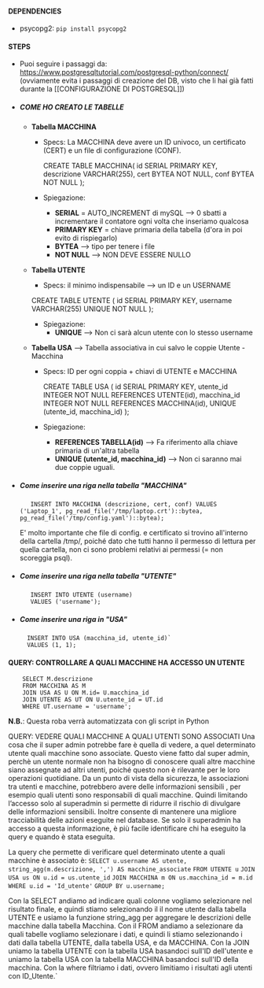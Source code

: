
#### DEPENDENCIES
- psycopg2: `pip install psycopg2`

#### STEPS

- Puoi seguire i passaggi da: https://www.postgresqltutorial.com/postgresql-python/connect/ (ovviamente evita i passaggi di creazione del DB, visto che li hai già fatti durante la [[CONFIGURAZIONE DI POSTGRESQL]])
- ##### COME HO CREATO LE TABELLE
	- **Tabella MACCHINA**
		- Specs: La MACCHINA deve avere un ID univoco, un certificato (CERT) e un file di configurazione (CONF).
		  
		  CREATE TABLE MACCHINA(
			id SERIAL PRIMARY KEY,
			descrizione VARCHAR(255),
			cert BYTEA NOT NULL, 
			conf BYTEA NOT NULL
		  );
		 - Spiegazione: 
			 - **SERIAL** = AUTO_INCREMENT di mySQL --> 0 sbatti a incrementare il contatore ogni volta che inseriamo qualcosa
			 - **PRIMARY KEY** = chiave primaria della tabella (d'ora in poi evito di rispiegarlo)
			 - **BYTEA** --> tipo per tenere i file
			 - **NOT NULL** --> NON DEVE ESSERE NULLO
	 - **Tabella UTENTE**
		 - Specs: il minimo indispensabile --> un ID e un USERNAME
		   
		 CREATE TABLE UTENTE (
		  id SERIAL PRIMARY KEY,
		  username VARCHAR(255) UNIQUE NOT NULL
		 );
		 - Spiegazione: 
			 - **UNIQUE** --> Non ci sarà alcun utente con lo stesso username
	 - **Tabella USA** --> Tabella associativa in cui salvo le coppie Utente - Macchina
		 - Specs: ID per ogni coppia + chiavi di UTENTE e MACCHINA
		   
		   CREATE TABLE USA (
            id SERIAL PRIMARY KEY,
            utente_id INTEGER NOT NULL REFERENCES UTENTE(id),
            macchina_id INTEGER NOT NULL REFERENCES MACCHINA(id),
            UNIQUE (utente_id, macchina_id)
            );
        - Spiegazione:
	        - **REFERENCES TABELLA(id)** --> Fa riferimento alla chiave primaria di un'altra tabella
	        - **UNIQUE (utente_id, macchina_id)** --> Non ci saranno mai due coppie uguali.
- ##### Come inserire una riga nella tabella "MACCHINA"
  
		 INSERT INTO MACCHINA (descrizione, cert, conf) VALUES ('Laptop_1', pg_read_file('/tmp/laptop.crt')::bytea, pg_read_file('/tmp/config.yaml')::bytea);

	E' molto importante che file di config. e certificato si trovino all'interno della cartella /tmp/, poiché dato che tutti hanno il permesso di lettura per quella cartella, non ci sono problemi relativi ai permessi (= non scoreggia psql).
- ##### Come inserire una riga nella tabella "UTENTE"
  
		 INSERT INTO UTENTE (username)
		 VALUES ('username');
		 
- ##### Come inserire una riga in "USA"
  
		INSERT INTO USA (macchina_id, utente_id)`
		VALUES (1, 1);
		
#### QUERY: CONTROLLARE A QUALI MACCHINE HA ACCESSO UN UTENTE
		SELECT M.descrizione
		FROM MACCHINA AS M
		JOIN USA AS U ON M.id= U.macchina_id
		JOIN UTENTE AS UT ON U.utente_id = UT.id
		WHERE UT.username = 'username';


**N.B.**: Questa roba verrà automatizzata con gli script in Python


QUERY: VEDERE QUALI MACCHINE A QUALI UTENTI SONO ASSOCIATI 
Una cosa che il super admin potrebbe fare è quella di vedere, a quel determinato utente quali macchine sono associate. Questo viene fatto dal super admin, perchè un utente normale non ha bisogno di conoscere quali altre macchine siano assegnate ad altri utenti, poiché questo non è rilevante per le loro operazioni quotidiane. Da un punto di vista della sicurezza, le associazioni tra utenti e macchine, potrebbero avere delle informazioni sensibili , per esempio quali utenti sono responsabili di quali macchine. Quindi limitando l’accesso solo al superadmin si permette di ridurre il rischio di divulgare delle informazioni sensibili. Inoltre consente di mantenere una migliore tracciabilità delle azioni eseguite nel database. Se solo il superadmin ha accesso a questa informazione, è più facile identificare chi ha eseguito la query e quando è stata eseguita.

La query che permette di verificare quel determinato utente a quali macchine è associato è:
`SELECT u.username AS utente, string_agg(m.descrizione, ',') AS macchine_associate`
`FROM UTENTE u`
`JOIN USA us ON u.id = us.utente_id`
`JOIN MACCHINA m ON us.macchina_id = m.id`
`WHERE u.id = 'Id_utente'`
`GROUP BY u.username;`

Con la SELECT andiamo ad indicare quali colonne vogliamo selezionare nel risultato finale, e quindi stiamo selezionando il il nome utente dalla tabella UTENTE e usiamo la funzione string_agg per aggregare le descrizioni delle macchine dalla tabella Macchina. Con il FROM andiamo a selezionare da quali tabelle vogliamo selezionare i dati, e quindi li stiamo selezionando i dati dalla tabella UTENTE, dalla tabella USA, e da MACCHINA. Con la JOIN uniamo la tabella UTENTE con la tabella USA basandoci sull'ID dell'utente e uniamo la tabella USA con la tabella MACCHINA basandoci sull'ID della macchina. Con la where filtriamo i dati, ovvero limitiamo i risultati agli utenti con ID_Utente.`